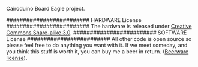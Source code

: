 Cairoduino Board Eagle project.

######################### HARDWARE License #########################
The hardware is released under [Creative Commons Share-alike 3.0](http://creativecommons.org/licenses/by-sa/3.0/).
######################### SOFTWARE License #########################
All other code is open source so please feel free to do anything you want with it. If we meet someday, and you think this stuff is worth it, you can buy me a beer in return. ([Beerware license](http://en.wikipedia.org/wiki/Beerware)).

